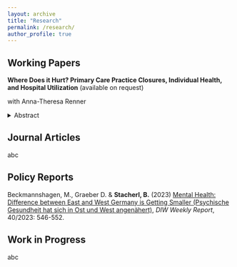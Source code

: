 ```yaml
---
layout: archive
title: "Research"
permalink: /research/
author_profile: true
---
```


## Working Papers

**Where Does it Hurt? Primary Care Practice Closures, Individual Health, and Hospital Utilization** (available on request)

with Anna-Theresa Renner

<details>
<summary>Abstract</summary>
<br>
In this paper we study the implications of local practice closures in Germany on the population's health status and hospital utilization. This is especially relevant considering existing and expected GP shortages due to a wave of retirement among physicians of the baby-boomer generation.
To identify causal effects we collate a list of geocoded practice closures in Germany between 2011 and 2016, and spatially match them with the affected patient population using a catchment area approach. Exploiting detailed survey data from the German Socio-Economic Panel (GSOEP) with the exact geographical location of the participants, we estimate the effects of GP practice closures on individual health status and inpatient stay using a difference-in-differences framework. We contribute to the literature on GP market exits by disentangling the two pathways through which care discontinuity might impact patient health: (temporary) unavailability of care and re-matching with a new physician. 
We find small negative effects of a primary care discontinuity for self-reported health but not for quasi-objective physical health. Further, we find sizeable positive effects for overall hospitalization risk in a given year (+18%) and for the number inpatient stays (+20%). We show that these effects differ by local GP supply which reflects different re-matching probabilities. The negative effect on health status is driven by individuals in areas with lower GP supply likely showing perceived health effects of temporary GP absence. The positive effect on hospitalizations is driven by individuals in areas with higher GP supply, likely showing referral effects upon patient re-assessment after GP re-matching. Results are stable across a breadth of sensitivity checks, reported as a specification matrix. 
Our results show that in settings with high GP supply, care discontinuity results in increased hospital utilization in the short run, while in settings with low supply, care discontinuity is consequential for patient health.
</details>


## Journal Articles

abc

## Policy Reports

Beckmannshagen, M., Graeber D. & **Stacherl, B.** (2023) [Mental Health: Difference between East and West Germany is
Getting Smaller (Psychische Gesundheit hat sich in Ost und West angenähert)](https://www.diw.de/documents/publikationen/73/diw_01.c.881929.de/23-40.pdf), *DIW Weekly Report*, 40/2023: 546-552.

## Work in Progress

abc
